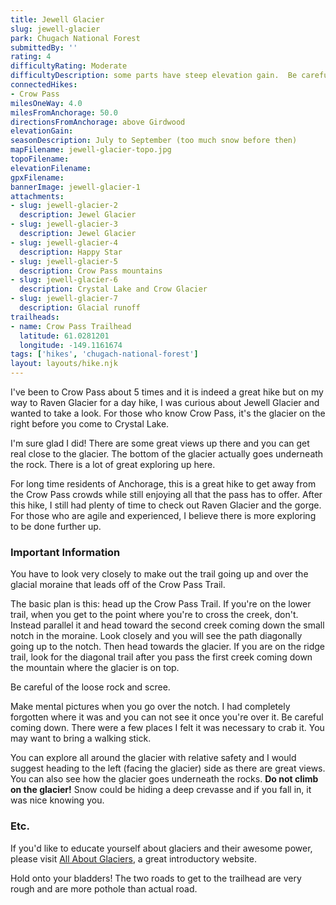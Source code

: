 ```yaml
---
title: Jewell Glacier
slug: jewell-glacier
park: Chugach National Forest
submittedBy: ''
rating: 4
difficultyRating: Moderate
difficultyDescription: some parts have steep elevation gain.  Be careful of <a href="http://alaskahikesearch.com/education/#scree">loose rock</a>.  Coming down commands caution.
connectedHikes:
- Crow Pass
milesOneWay: 4.0
milesFromAnchorage: 50.0
directionsFromAnchorage: above Girdwood
elevationGain: 
seasonDescription: July to September (too much snow before then)
mapFilename: jewell-glacier-topo.jpg
topoFilename: 
elevationFilename: 
gpxFilename: 
bannerImage: jewell-glacier-1
attachments:
- slug: jewell-glacier-2
  description: Jewel Glacier
- slug: jewell-glacier-3
  description: Jewel Glacier
- slug: jewell-glacier-4
  description: Happy Star
- slug: jewell-glacier-5
  description: Crow Pass mountains
- slug: jewell-glacier-6
  description: Crystal Lake and Crow Glacier
- slug: jewell-glacier-7
  description: Glacial runoff
trailheads:
- name: Crow Pass Trailhead
  latitude: 61.0281201
  longitude: -149.1161674
tags: ['hikes', 'chugach-national-forest']
layout: layouts/hike.njk
---
```

I've been to Crow Pass about 5 times and it is indeed a great hike but on my way to Raven Glacier for a day hike, I was curious about Jewell Glacier and wanted to take a look. For those who know Crow Pass, it's the glacier on the right before you come to Crystal Lake.

I'm sure glad I did! There are some great views up there and you can get real close to the glacier. The bottom of the glacier actually goes underneath the rock. There is a lot of great exploring up here.

For long time residents of Anchorage, this is a great hike to get away from the Crow Pass crowds while still enjoying all that the pass has to offer. After this hike, I still had plenty of time to check out Raven Glacier and the gorge. For those who are agile and experienced, I believe there is more exploring to be done further up.

### Important Information

You have to look very closely to make out the trail going up and over the glacial moraine that leads off of the Crow Pass Trail. 

The basic plan is this: head up the Crow Pass Trail. If you're on the lower trail, when you get to the point where you're to cross the creek, don't. Instead parallel it and head toward the second creek coming down the small notch in the moraine. Look closely and you will see the path diagonally going up to the notch. Then head towards the glacier. If you are on the ridge trail, look for the diagonal trail after you pass the first creek coming down the mountain where the glacier is on top.

Be careful of the loose rock and scree.

Make mental pictures when you go over the notch. I had completely forgotten where it was and you can not see it once you're over it. Be careful coming down. There were a few places I felt it was necessary to crab it. You may want to bring a walking stick.

You can explore all around the glacier with relative safety and I would suggest heading to the left (facing the glacier) side as there are great views. You can also see how the glacier goes underneath the rocks. **Do not climb on the glacier!** Snow could be hiding a deep crevasse and if you fall in, it was nice knowing you.

### Etc.

If you'd like to educate yourself about glaciers and their awesome power, please visit [All About Glaciers](http://nsidc.org/glaciers/), a great introductory website. 

Hold onto your bladders! The two roads to get to the trailhead are very rough and are more pothole than actual road. 
